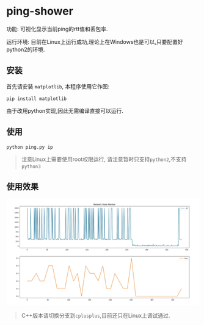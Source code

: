# ping-shower
功能: 可视化显示当前ping的rtt值和丢包率.

运行环境: 目前在Linux上运行成功,理论上在Windows也是可以,只要配置好python2的环境.

## 安装
首先请安装 `matplotlib`, 本程序使用它作图:
```
pip install matplotlib
```

由于改用python实现,因此无需编译直接可以运行.

## 使用
```
python ping.py ip
```
> 注意Linux上需要使用root权限运行, 请注意暂时只支持`python2`,不支持`python3`

## 使用效果
![image](https://github.com/243286065/pictures_markdown/blob/master/tools/f75d192460770b41d7ee9aea3ac34804.png?raw=true)

> C++版本请切换分支到`cplusplus`,目前还只在Linux上调试通过.